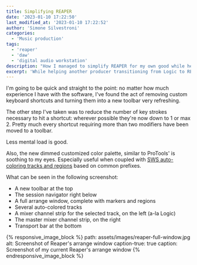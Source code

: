 ```yaml
---
title: Simplifying REAPER
date: '2023-01-10 17:22:50'
last_modified_at: '2023-01-10 17:22:52'
author: 'Simone Silvestroni'
categories: 
  - 'Music production'
tags:
  - 'reaper'
  - 'daw'
  - 'digital audio workstation'
description: "How I managed to simplify REAPER for my own good while helping another producer with his transition from Logic."
excerpt: 'While helping another producer transitioning from Logic to REAPER, I realized how I enjoyed the process of simplifying my workflow as well.'
---
```

I'm going to be quick and straight to the point: no matter how much experience I have with the software, I've found the act of removing custom keyboard shortcuts and turning them into a new toolbar very refreshing.

The other step I've taken was to reduce the number of key strokes necessary to hit a shortcut: wherever possible they're now down to 1 or max 2. Pretty much every shortcut requiring more than two modifiers have been moved to a toolbar.

Less mental load is good.

Also, the new dimmed customized color palette, similar to ProTools' is soothing to my eyes. Especially useful when coupled with [SWS auto-coloring tracks and regions](https://www.youtube.com/watch?v=YYUKduPumIM) based on common prefixes.

What can be seen in the following screenshot:

- A new toolbar at the top
- The session navigator right below
- A full arrange window, complete with markers and regions
- Several auto-colored tracks
- A mixer channel strip for the selected track, on the left (a-la Logic)
- The master mixer channel strip, on the right
- Transport bar at the bottom

{% responsive_image_block %}
  path: assets/images/reaper-full-window.jpg
  alt: Screenshot of Reaper's arrange window
  caption-true: true
  caption: Screenshot of my current Reaper's arrange window
{% endresponsive_image_block %}